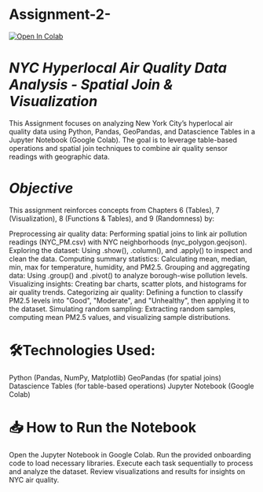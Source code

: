# Assignment-2-

[![Open In Colab](https://colab.research.google.com/assets/colab-badge.svg)](https://colab.research.google.com/drive/1F-CUMibC7Sf7-TPWPkU15H0ioVk-POM1)



# *NYC Hyperlocal Air Quality Data Analysis - Spatial Join & Visualization*


This Assignment focuses on analyzing New York City’s hyperlocal air quality data using Python, Pandas, GeoPandas, and Datascience Tables in a Jupyter Notebook (Google Colab). The goal is to leverage table-based operations and spatial join techniques to combine air quality sensor readings with geographic data.

# *Objective*
This assignment reinforces concepts from Chapters 6 (Tables), 7 (Visualization), 8 (Functions & Tables), and 9 (Randomness) by:

Preprocessing air quality data: Performing spatial joins to link air pollution readings (NYC_PM.csv) with NYC neighborhoods (nyc_polygon.geojson).
Exploring the dataset: Using .show(), .column(), and .apply() to inspect and clean the data.
Computing summary statistics: Calculating mean, median, min, max for temperature, humidity, and PM2.5.
Grouping and aggregating data: Using .group() and .pivot() to analyze borough-wise pollution levels.
Visualizing insights: Creating bar charts, scatter plots, and histograms for air quality trends.
Categorizing air quality: Defining a function to classify PM2.5 levels into "Good", "Moderate", and "Unhealthy", then applying it to the dataset.
Simulating random sampling: Extracting random samples, computing mean PM2.5 values, and visualizing sample distributions.

# 🛠Technologies Used:
Python (Pandas, NumPy, Matplotlib)
GeoPandas (for spatial joins)
Datascience Tables (for table-based operations)
Jupyter Notebook (Google Colab)

# 📥 How to Run the Notebook
Open the Jupyter Notebook in Google Colab.
Run the provided onboarding code to load necessary libraries.
Execute each task sequentially to process and analyze the dataset.
Review visualizations and results for insights on NYC air quality.





